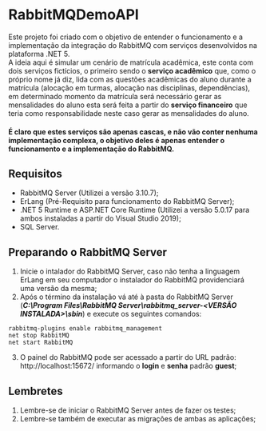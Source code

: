 # RabbitMQDemoAPI
Este projeto foi criado com o objetivo de entender o funcionamento e a implementação da integração do RabbitMQ com serviços desenvolvidos na plataforma .NET 5.<br/>
A ideia aqui é simular um cenário de matrícula acadêmica, este conta com dois serviços fictícios, o primeiro sendo o **serviço acadêmico** que, como o próprio nome já diz, lida com as questões acadêmicas do aluno durante a matrícula (alocação em turmas, alocação nas disciplinas, dependências), em determinado momento da matrícula será necessário gerar as mensalidades do aluno esta será feita a partir do **serviço financeiro** que teria como responsabilidade neste caso gerar as mensalidades do aluno.<br/>
#### **É claro que estes serviços são apenas cascas, e não vão conter nenhuma implementação complexa, o objetivo deles é apenas entender o funcionamento e a implementação do RabbitMQ.**

## Requisitos
* RabbitMQ Server (Utilizei a versão 3.10.7);
* ErLang (Pré-Requisito para funcionamento do RabbitMQ Server);
* .NET 5 Runtime e ASP.NET Core Runtime (Utilizei a versão 5.0.17 para ambos instaladas a partir do Visual Studio 2019);
* SQL Server.

## Preparando o RabbitMQ Server
1. Inicie o intalador do RabbitMQ Server, caso não tenha a linguagem ErLang em seu computador o instalador do RabbitMQ providenciará uma versão da mesma;
2. Após o término da instalação vá até à pasta do RabbitMQ Server (***C:\Program Files\RabbitMQ Server\rabbitmq_server-<VERSÃO INSTALADA>\sbin***) e execute os seguintes comandos:
```.BAT
rabbitmq-plugins enable rabbitmq_management
net stop RabbitMQ
net start RabbitMQ
```
3. O painel do RabbitMQ pode ser acessado a partir do URL padrão: http://localhost:15672/ informando o **login** e **senha** padrão **guest**;

## Lembretes
1. Lembre-se de iniciar o RabbitMQ Server antes de fazer os testes;
2. Lembre-se também de executar as migrações de ambas as aplicações;
